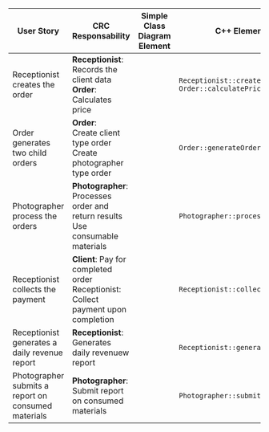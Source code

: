 | User Story  | CRC Responsability | Simple Class Diagram Element | C++ Element |
| -------- | ------- | ------- | ------- |
| Receptionist creates the order | **Receptionist**: Records the client data <br> **Order**: Calculates price     |         | `Receptionist::createOrder()` <br> `Order::calculatePrice()`   |
| Order generates two child orders    | **Order**: <br> Create client type order <br> Create photographer type order    |         | `Order::generateOrders()`    |
| Photographer process the orders | **Photographer**: <br> Processes order and return results <br> Use consumable materials |  | `Photographer::processOrder()` |
| Receptionist collects the payment | **Client**: Pay for completed order <br> Receptionist: Collect payment upon completion |  | `Receptionist::collectPayment()` |
| Receptionist generates a daily revenue report | **Receptionist**: Generates daily revenuew report | | `Receptionist::generateReport()` |
| Photographer submits a report on consumed materials | **Photographer**: Submit report on consumed materials | | `Photographer::submitReport` |